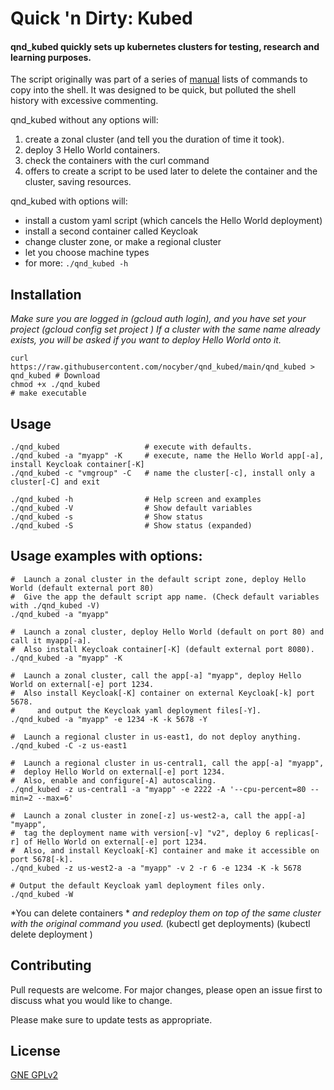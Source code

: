 # Quick 'n Dirty: Kubed

#### qnd_kubed quickly sets up kubernetes clusters for testing, research and learning purposes.
The script originally was part of a series of [manual](https://github.com/nocyber/qnd_kubed/blob/main/Manual_QnD_Kubed.md) lists of commands to copy into the shell. It was designed to be quick, but polluted the shell history with excessive commenting.

qnd_kubed without any options will:
  1. create a zonal cluster (and tell you the duration of time it took).
  2. deploy 3 Hello World containers.
  3. check the containers with the curl command
  4. offers to create a script to be used later to delete the container and the cluster, saving resources.

qnd_kubed with options will:
  - install a custom yaml script (which cancels the Hello World deployment)
  - install a second container called Keycloak
  - change cluster zone, or make a regional cluster
  - let you choose machine types
  - for more: `./qnd_kubed -h`

## Installation
*Make sure you are logged in (gcloud auth login), and you have set your project (gcloud config set project <project>)*
*If a cluster with the same name already exists, you will be asked if you want to deploy Hello World onto it.*

```
curl https://raw.githubusercontent.com/nocyber/qnd_kubed/main/qnd_kubed > qnd_kubed # Download
chmod +x ./qnd_kubed                                                                # make executable
```

## Usage
```
./qnd_kubed                   # execute with defaults.
./qnd_kubed -a "myapp" -K     # execute, name the Hello World app[-a], install Keycloak container[-K]
./qnd_kubed -c "vmgroup" -C   # name the cluster[-c], install only a cluster[-C] and exit
```

```
./qnd_kubed -h                # Help screen and examples
./qnd_kubed -V                # Show default variables
./qnd_kubed -s                # Show status
./qnd_kubed -S                # Show status (expanded)
```


## Usage examples with options:
```
#  Launch a zonal cluster in the default script zone, deploy Hello World (default external port 80)
#  Give the app the default script app name. (Check default variables with ./qnd_kubed -V)
./qnd_kubed -a "myapp"

#  Launch a zonal cluster, deploy Hello World (default on port 80) and call it myapp[-a].
#  Also install Keycloak container[-K] (default external port 8080).
./qnd_kubed -a "myapp" -K

#  Launch a zonal cluster, call the app[-a] "myapp", deploy Hello World on external[-e] port 1234.
#  Also install Keycloak[-K] container on external Keycloak[-k] port 5678.
#     and output the Keycloak yaml deployment files[-Y].
./qnd_kubed -a "myapp" -e 1234 -K -k 5678 -Y

#  Launch a regional cluster in us-east1, do not deploy anything.
./qnd_kubed -C -z us-east1

#  Launch a regional cluster in us-central1, call the app[-a] "myapp",
#  deploy Hello World on external[-e] port 1234.
#  Also, enable and configure[-A] autoscaling.
./qnd_kubed -z us-central1 -a "myapp" -e 2222 -A '--cpu-percent=80 --min=2 --max=6'

#  Launch a zonal cluster in zone[-z] us-west2-a, call the app[-a] "myapp",
#  tag the deployment name with version[-v] "v2", deploy 6 replicas[-r] of Hello World on external[-e] port 1234.
#  Also, and install Keycloak[-K] container and make it accessible on port 5678[-k].
./qnd_kubed -z us-west2-a -a "myapp" -v 2 -r 6 -e 1234 -K -k 5678

# Output the default Keycloak yaml deployment files only.
./qnd_kubed -W
```
*You can delete containers *
*and redeploy them on top of the same cluster with the original command you used.*
(kubectl get deployments)
(kubectl delete deployment <deplyment name>)

## Contributing
Pull requests are welcome. For major changes, please open an issue first to discuss what you would like to change.

Please make sure to update tests as appropriate.

## License
[GNE GPLv2](https://www.gnu.org/licenses/old-licenses/gpl-2.0.en.html)
